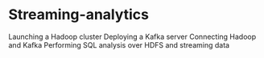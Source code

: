 # Streaming-analytics
Launching a Hadoop cluster Deploying a Kafka server Connecting Hadoop and Kafka Performing SQL analysis over HDFS and streaming data 
